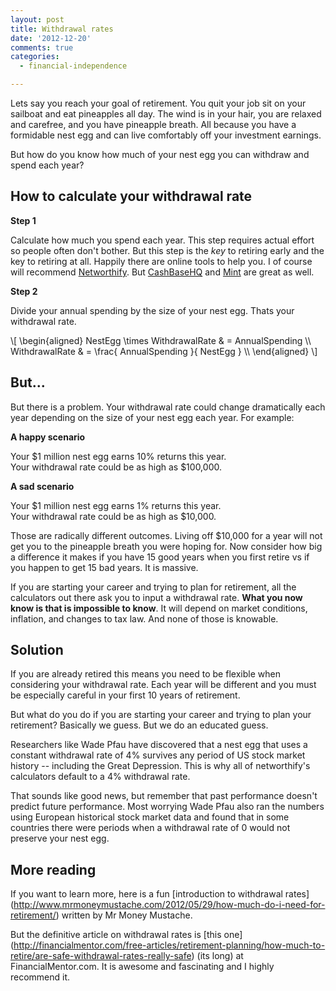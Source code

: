```yaml
---
layout: post
title: Withdrawal rates
date: '2012-12-20'
comments: true
categories:
  - financial-independence

---
```


<script type="text/javascript"
  src="http://cdn.mathjax.org/mathjax/latest/MathJax.js?config=TeX-AMS-MML_HTMLorMML">
</script>

Lets say you reach your goal of retirement.  You quit your job sit on your
sailboat and eat pineapples all day.  The wind is in your hair, you are relaxed
and carefree, and you have pineapple breath.  All because you have a formidable
nest egg and can live comfortably off your investment earnings.  

But how do you know how much of your nest egg you can withdraw and spend each
year?  

How to calculate your withdrawal rate
-------------------------------------

<b>Step 1</b>

Calculate how much you spend each year.  This step requires actual
effort so people often don't bother.  But this step is the *key* to retiring early
and the key to retiring at all.  Happily there are online tools to help you.  I
of course will recommend [Networthify](http://networthify.com).  But
[CashBaseHQ](http://cashbasehq.com) and [Mint](http://mint.com) are great
as well.

<b>Step 2</b>

Divide your annual spending by the size of your nest egg.  Thats your
withdrawal rate.

<p>
  \[ 
    \begin{aligned}
      NestEgg \times WithdrawalRate &amp; =  AnnualSpending \\
                     WithdrawalRate &amp; =  \frac{ AnnualSpending }{ NestEgg } \\
    \end{aligned}
  \]
</p>


But...
--------

But there is a problem.  Your withdrawal rate could change dramatically
each year depending on the size of your nest egg each year.  For example:

<b>A happy scenario</b>

Your $1 million nest egg earns 10% returns this year.  <br>
Your withdrawal rate could be as high as $100,000.

<b>A sad scenario</b>

Your $1 million nest egg earns 1% returns this year.  <br>
Your withdrawal rate could be as high as $10,000.

Those are radically different outcomes.  Living off $10,000 for a year will not
get you to the pineapple breath you were hoping for.  Now consider how big a
difference it makes if you have 15 good years when you first retire vs if you
happen to get 15 bad years.  It is massive.

If you are starting your career and trying to plan for retirement, all the
calculators out there ask you to input a withdrawal rate.  <b>What you now know
is that is impossible to know</b>.  It will depend on market conditions,
inflation, and changes to tax law.  And none of those is knowable.


Solution
--------

If you are already retired this means you need to be flexible when considering
your withdrawal rate.  Each year will be different and you must be especially
careful in your first 10 years of retirement.

But what do you do if you are starting your career and trying to plan your
retirement?  Basically we guess.  But we do an educated guess.

Researchers like Wade Pfau have discovered that a nest egg that uses a constant
withdrawal rate of 4% survives any period of US stock market history --
including the Great Depression.  This is why all of networthify's calculators
default to a 4% withdrawal rate.

That sounds like good news, but remember that past performance doesn't predict
future performance.  Most worrying Wade Pfau also ran the numbers using
European historical stock market data and found that in some countries there
were periods when a withdrawal rate of 0 would not preserve your nest egg.  


More reading
------------

If you want to learn more, here is a fun [introduction to withdrawal rates]
(http://www.mrmoneymustache.com/2012/05/29/how-much-do-i-need-for-retirement/)
written by Mr Money Mustache.  

But the definitive article on withdrawal rates is [this one]
(http://financialmentor.com/free-articles/retirement-planning/how-much-to-retire/are-safe-withdrawal-rates-really-safe)
(its long) at FinancialMentor.com.  It is awesome and fascinating and I highly
recommend it.
